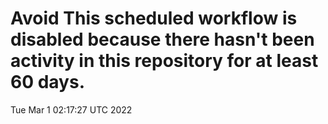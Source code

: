 # Avoid This scheduled workflow is disabled because there hasn't been activity in this repository for at least 60 days.
Tue Mar  1 02:17:27 UTC 2022
